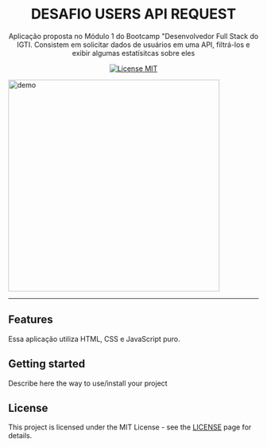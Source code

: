 <h1 align="center">
<br>
DESAFIO USERS API REQUEST
</h1>

<p align="center">Aplicação proposta no Módulo 1 do Bootcamp "Desenvolvedor Full Stack do IGTI. Consistem em solicitar dados de usuários em uma API, filtrá-los e exibir algumas estatísitcas sobre eles</p>

<p align="center">
  <a href="https://opensource.org/licenses/MIT">
    <img src="https://img.shields.io/badge/License-MIT-blue.svg" alt="License MIT">
  </a>
</p>

[//]: # (Add your gifs/images here:)
<div>
  <img src="https://i.imgur.com/Ap04DoK.gif" alt="demo" height="425">
</div>

<hr />

## Features
[//]: # (Add the features of your project here:)
Essa aplicação utiliza HTML, CSS e JavaScript puro.

## Getting started

Describe here the way to use/install your project


## License

This project is licensed under the MIT License - see the [LICENSE](https://opensource.org/licenses/MIT) page for details.